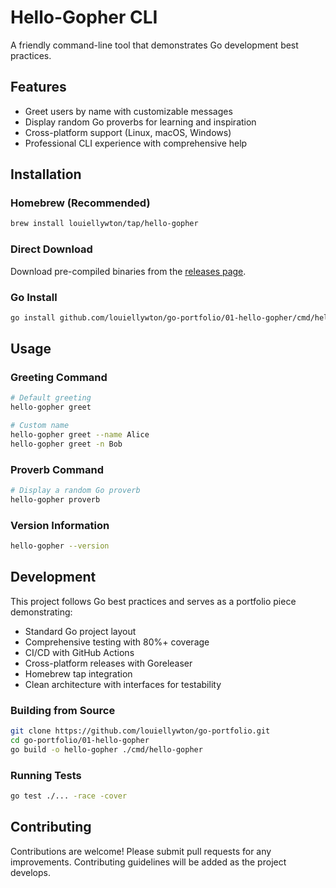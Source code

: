 # Hello-Gopher CLI

A friendly command-line tool that demonstrates Go development best practices.

## Features

- Greet users by name with customizable messages
- Display random Go proverbs for learning and inspiration
- Cross-platform support (Linux, macOS, Windows)
- Professional CLI experience with comprehensive help

## Installation

### Homebrew (Recommended)

```bash
brew install louiellywton/tap/hello-gopher
```

### Direct Download

Download pre-compiled binaries from the [releases page](https://github.com/louiellywton/go-portfolio/releases).

### Go Install

```bash
go install github.com/louiellywton/go-portfolio/01-hello-gopher/cmd/hello-gopher@latest
```

## Usage

### Greeting Command

```bash
# Default greeting
hello-gopher greet

# Custom name
hello-gopher greet --name Alice
hello-gopher greet -n Bob
```

### Proverb Command

```bash
# Display a random Go proverb
hello-gopher proverb
```

### Version Information

```bash
hello-gopher --version
```

## Development

This project follows Go best practices and serves as a portfolio piece demonstrating:

- Standard Go project layout
- Comprehensive testing with 80%+ coverage
- CI/CD with GitHub Actions
- Cross-platform releases with Goreleaser
- Homebrew tap integration
- Clean architecture with interfaces for testability

### Building from Source

```bash
git clone https://github.com/louiellywton/go-portfolio.git
cd go-portfolio/01-hello-gopher
go build -o hello-gopher ./cmd/hello-gopher
```

### Running Tests

```bash
go test ./... -race -cover
```

## Contributing

Contributions are welcome! Please submit pull requests for any improvements. Contributing guidelines will be added as the project develops.
